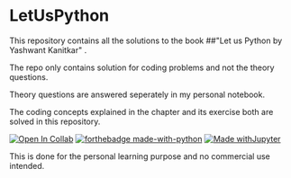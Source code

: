 # LetUsPython

This repository contains all the solutions to the book ##"Let us Python by Yashwant Kanitkar" . 



The repo only contains solution for coding problems and not the theory questions. 


Theory questions are answered seperately in my personal notebook. 


The coding concepts explained in the chapter and its exercise both are solved in this repository. 

[![Open In Collab](https://colab.research.google.com/assets/colab-badge.svg)](https://colab.research.google.com/github/Naereen/badges)
[![forthebadge made-with-python](http://ForTheBadge.com/images/badges/made-with-python.svg)](https://www.python.org/)
[![Made withJupyter](https://img.shields.io/badge/Made%20with-Jupyter-orange?style=for-the-badge&logo=Jupyter)](https://jupyter.org/try)


This is done for the personal learning purpose and no commercial use intended.
